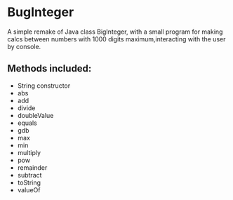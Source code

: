 # BugInteger

A simple remake of Java class BigInteger, with a small program for making calcs between numbers with 1000 digits maximum,interacting with the user by console.

## Methods included:

- String constructor
- abs
- add
- divide
- doubleValue
- equals
- gdb
- max
- min
- multiply
- pow
- remainder
- subtract
- toString
- valueOf
